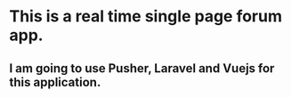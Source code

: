 # This is a real time single page forum app.

## I am going to use Pusher, Laravel and Vuejs for this application.
